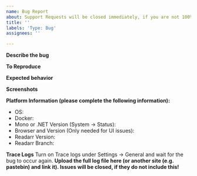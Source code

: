 ```yaml
---
name: Bug Report
about: Support Requests will be closed immediately, if you are not 100% certain this is a bug please go to our Reddit or Discord first. Exceptions do not mean you found a bug!
title: ''
labels: 'Type: Bug'
assignees: ''

---
```

<!-- Support Requests will be closed immediately, if you are unsure go to our Reddit or Discord first. Exceptions do not mean you found a bug! -->
**Describe the bug**
<!-- A clear and concise description of what the bug is. -->

**To Reproduce**
<!-- Steps to reproduce the behavior:
1. Go to '...'
2. Click on '....'
3. Scroll down to '....'
4. See error -->

**Expected behavior**
<!-- A clear and concise description of what you expected to happen.-->

**Screenshots**
<!-- If applicable, add screenshots to help explain your problem.-->

**Platform Information (please complete the following information):**
 - OS: <!-- [e.g. Windows 10 2004 / Ubuntu 20.04] -->
 - Docker: <!-- [Yes/No] -->
 - Mono or .NET Version (System -> Status): <!--[e.g. Mono 5.8 or .Net Core 3.1.10 or .NET 5.0.1] -->
 - Browser and Version (Only needed for UI issues): <!--[e.g. chrome 86.0.4240.198] -->
 - Readarr Version: <!--[e.g. 0.1.0.432, 0.1.0.386]-->
 - Readarr Branch: <!--[e.g. develop, nightly]-->

**Trace Logs**
Turn on Trace logs under Settings -> General and wait for the bug to occur again. 
**Upload the full log file here (or another site (e.g. pastebin) and link it). Issues will be closed, if they do not include this!**
<!-- Trace logs are named Readarr.trace.txt or Readarr.trace.#.txt and will contain "trace" in them-->
